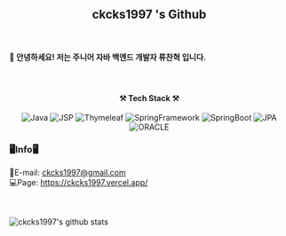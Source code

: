 
<h2 align="center">ckcks1997 's Github</h2>
<br>
<h4> 👋 안녕하세요! 저는 주니어 자바 백엔드 개발자 류찬혁 입니다.</h4> 
<br>

<h4 align="center">⚒ Tech Stack ⚒</h4>
<div style="float:left" align="center">
  <img alt="Java" src ="https://img.shields.io/badge/Java-F7DF1E.svg?&style=for-the-badge&logo=Java&logoColor=070000"/>
  <img alt="JSP" src ="https://img.shields.io/badge/Jsp-F7DF1E.svg?&style=for-the-badge&logo=Jsp&logoColor=070000"/>
  <img alt="Thymeleaf" src ="https://img.shields.io/badge/Thymeleaf-6DB33F.svg?&style=for-the-badge&logo=Thymeleaf&logoColor=F7F4F4"/> 
  <img alt="SpringFramework" src ="https://img.shields.io/badge/Spring-6DB33F.svg?&style=for-the-badge&logo=Spring&logoColor=F7F4F4"/>
  <img alt="SpringBoot" src ="https://img.shields.io/badge/SpringBoot-6DB33F.svg?&style=for-the-badge&logo=SpringBoot&logoColor=F7F4F4"/>
  <img alt="JPA" src ="https://img.shields.io/badge/JPA-6DB33F.svg?&style=for-the-badge&logo=JPA&logoColor=F7F4F4"/> 
  <img alt="ORACLE" src="https://img.shields.io/badge/ORACLE-e52246?style=for-the-badge&logo=ORACLE&logoColor=black">
</div>
<hr><br>


### 🖥Info🖥

📧E-mail: ckcks1997@gmail.com <br>
💻Page: https://ckcks1997.vercel.app/

<br/><br/>
![ckcks1997's github stats](https://github-readme-stats.vercel.app/api?username=ckcks1997&show_icons=true)
